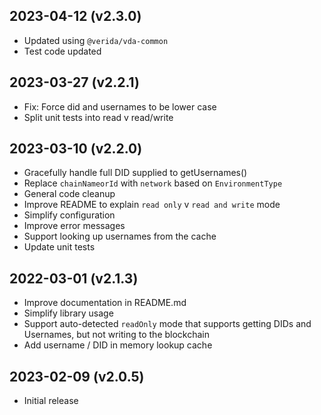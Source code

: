 2023-04-12 (v2.3.0)
-------------------
- Updated using `@verida/vda-common`
- Test code updated

2023-03-27 (v2.2.1)
-------------------

- Fix: Force did and usernames to be lower case
- Split unit tests into read v read/write

2023-03-10 (v2.2.0)
-------------------

- Gracefully handle full DID supplied to getUsernames()
- Replace `chainNameorId` with `network` based on `EnvironmentType`
- General code cleanup
- Improve README to explain `read only` v `read and write` mode
- Simplify configuration
- Improve error messages
- Support looking up usernames from the cache
- Update unit tests

2022-03-01 (v2.1.3)
-------------------

- Improve documentation in README.md
- Simplify library usage
- Support auto-detected `readOnly` mode that supports getting DIDs and Usernames, but not writing to the blockchain
- Add username / DID in memory lookup cache

2023-02-09 (v2.0.5)
-------------------

- Initial release